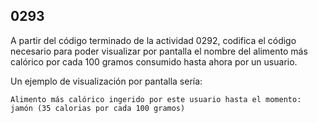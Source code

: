 ## 0293

A partir del código terminado de la actividad 0292, codifica el código necesario para poder visualizar por pantalla el nombre del alimento más calórico por cada 100 gramos consumido hasta ahora por un usuario. 

Un ejemplo de visualización por pantalla sería:

```
Alimento más calórico ingerido por este usuario hasta el momento: jamón (35 calorias por cada 100 gramos)
```

